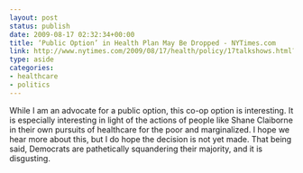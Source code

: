 ```yaml
---
layout: post
status: publish
date: 2009-08-17 02:32:34+00:00
title: ‘Public Option’ in Health Plan May Be Dropped - NYTimes.com
link: http://www.nytimes.com/2009/08/17/health/policy/17talkshows.html?_r=1&hp
type: aside
categories:
- healthcare
- politics
---
```


While I am an advocate for a public option, this co-op option is interesting. It is especially interesting in light of the actions of people like Shane Claiborne in their own pursuits of healthcare for the poor and marginalized. I hope we hear more about this, but I do hope the decision is not yet made. That being said, Democrats are pathetically squandering their majority, and it is disgusting.
